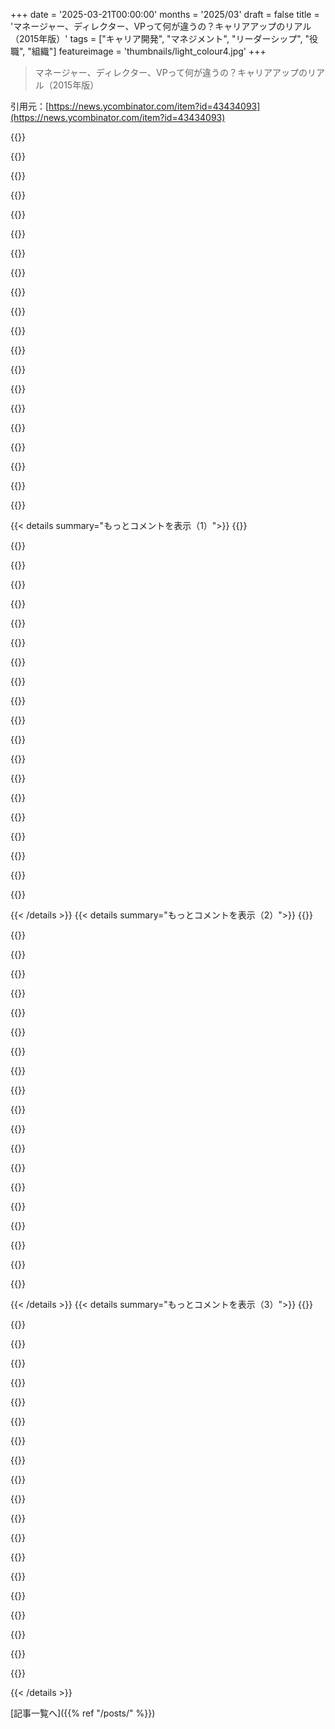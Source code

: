 +++
date = '2025-03-21T00:00:00'
months = '2025/03'
draft = false
title = 'マネージャー、ディレクター、VPって何が違うの？キャリアアップのリアル（2015年版）'
tags = ["キャリア開発", "マネジメント", "リーダーシップ", "役職", "組織"]
featureimage = 'thumbnails/light_colour4.jpg'
+++

> マネージャー、ディレクター、VPって何が違うの？キャリアアップのリアル（2015年版）

引用元：[https://news.ycombinator.com/item?id=43434093](https://news.ycombinator.com/item?id=43434093)

{{<matomeQuote body="ICからマネージャーになって初めて知ったんだけどさ、マネージャーってマジで裏で色々やってんだよね。ICの時は全然見えないし、考えもしなかったわ。例えば、優秀な人材の引き留めとか。良い人ほど、マジでくだらない理由から、めっちゃ正当な理由まで色々あって辞めたがるんだよ。で、大抵は直属の上司とか、よく一緒に仕事する別チームのリーダーくらいにしか言わないんだよね。引き留める価値のある人なら、そこからエスカレーションが始まって、本人と上司、さらに上の上司、HRとかとミーティングしまくるわけ。上手くいけば引き留め成功！でも、この一連の流れを知ってるのは、本人とマネージャー層だけ。他の人はマジで何も知らないんだよ。だからICの時って「誰も俺のことなんか気にしないんだな」って思ってたんだよね。マネージャーって見えないところで色々やってるんだぜ、って話。" userName="alexpotato" createdAt="2025-03-21T13:03:49" color="#ff5733">}}

{{<matomeQuote body="隠れた仕事があるってのはマジで同意。でも、それって受け身な感じじゃん？マネジメントって、もっと proactive なんだよ。退職を口にする前に手を打つのが大事。あるいは、言われたとしても、もうこっちも覚悟決まってて、快く送り出す準備ができてる、みたいな。従業員（とマネージャー）が、自分が大切にされてる、自由裁量があるって思えるような文化を作ったり、目標を明確にして、進むべき道を示したり、問題が大きくなる前に proactive に解決したり、チームや個人の不満を把握したり。会社規模によって違うけど、基本的には VP とか CTO レベルでも同じ。常に人、プロセス、テクノロジーのバランスを考える必要があるんだよね。IC から Head、Director、VP と色々やってきたけど、proactive に問題解決できる人が、良いマネージャーだと思う。" userName="_puk" createdAt="2025-03-21T14:01:04" color="#45d325">}}

{{<matomeQuote body="proactive にも限界があるよ。巨大企業だと変化のスピードが遅すぎて。めっちゃ頑張ってリーダー層の賛同を得ても、結局、オフィスや文化に関する改善で頓挫することもある。VP の賛同があっても無理なこともあるんだよ。大企業はもっと権限委譲しないと、proactive なマネジメントは無理だよ。" userName="AdamN" createdAt="2025-03-21T15:13:49" color="">}}

{{<matomeQuote body="＞”Reactive” - reactionary はポピュラーな政治的スタンス" userName="wahnfrieden" createdAt="2025-03-21T17:04:27" color="">}}

{{<matomeQuote body="IC からマネージャーになった時、同じこと思ったわ。マネージャーがやってる仕事ってマジで見えないし、言えないことばっかりなんだよね。引き留めもそうだけど、ダメなやつへの対応もそう。チームの誰かが PIP になってる、とか、個人的な問題を抱えてる、とか、みんなに言えないじゃん？でも、そういう人がいると、どうやって解決するかマジで時間使うんだよね。毎週コーチングしたり、HR が必要とする書類作ったり、その人の仕事カバーしたり…。あと、人の調整もマジで時間かかる。週に1回、上司とミーティングするだけでも1時間潰れるけど、良いマネージャーなら、ミーティングの準備に、それ以上の時間を使うはず。誰も同じことやってないか、他の人に影響ないか、とか、他のチームとの連携とか。IC の時は週1時間だったのが、マネージャーになると1～2日になるんだよ。四半期に1回、何か問題が起きてエスカレーションが必要になる？それを部下の数だけ掛け算すると、マネージャーが火消しに費やした時間になる。で、さらに上の人に、何が起きて、どうして二度と起こらないようにするのか説明する必要がある、と。" userName="fader" createdAt="2025-03-21T13:23:48" color="#38d3d3">}}

{{<matomeQuote body="IC からマネージャー、そしてディレクターになったけど、会議はマジで時間の無駄。最後の方は、毎日トリプルブッキング状態だったわ。毎晩、誰を怒らせるか決めるのが大変だった。メールもそう！<Marvin/Android Voice>メールの話は勘弁！ :-) 今は IC コンサルタントとしてキャリアの終盤を送ってるけど、マジでこっちの方が良いわ。" userName="ianmcgowan" createdAt="2025-03-21T15:41:42" color="#45d325">}}

{{<matomeQuote body="同じ道を辿った者として、メールの話でcommiserateさせてくれ。Bezos の「！」/「？」メールのアイデアの元ネタがわかるよ。誰かメールとチャットを燃やしてくれ！インターオフィスメモに戻りたい ;)" userName="groby_b" createdAt="2025-03-22T01:50:34" color="">}}

{{<matomeQuote body="めっちゃ興味深いー！シェアありがとね！マネージャー経験者が部下だと、こっちが知りたいこと全部わかってるからマジ助かる。1on1も速攻終わるし。<br>マネージャーが知っておくべきことの例ってなんかある？" userName="johnny_reilly" createdAt="2025-03-21T14:04:20" color="#ff5c5c">}}

{{<matomeQuote body="何を知りたいかより、どう整理されてるかが大事なんだよね。報告の内容はみんな同じなんだけど、マネージャー経験者は整理されててすぐ使える状態にしてくれる。そうじゃない人は会話から引き出す感じ。<br>チームとの1on1では、例えばこんなことを知りたいわけ。<br>・何が邪魔してるか（どうすれば解決できるかも）<br>・想定外の出来事とか、火種とか<br>・タスクの進捗とスケジュールの変更<br>・他のチームとの会議で聞いた、自分のチームに影響ありそうなこと<br>マネージャー経験者は、こういうのが最初からドキュメントにまとめてあるんだよね。例えば、<br>・”Joe Bloggs”のAPIが終わらないと、Xのユーザーフロー作れない。先週終わるはずなのに、まだ待ってる状態。いつ終わるか教えてほしいから、話してくれない？<br>・”Mary”が先週病欠でYのデザインが終わってない。今やってて火曜には終わる予定。Yは一旦置いて、Zに集中してるから、締め切りには間に合う。<br>・プロジェクト”Foo”の状況は…<br>・昨日データベースチームと話したんだけど、次の四半期に全部紙テープにするらしいよ！<br>みたいな。<br>結局は会話で全部出てくるんだけど、最初からまとめてあると話が早いし、状況も把握しやすいんだよね。結局、マネージャー経験者は、自分の担当だけじゃなくて、チームやプロジェクト全体への影響を理解してるってことなんだよね。もちろん個人のことも大事だけど、全体像も常に意識してる。" userName="fader" createdAt="2025-03-21T15:03:37" color="#785bff">}}

{{<matomeQuote body="難しいし、全然違うよね。IT業界にはASDの人も多いし、昇進が大きなダメージになることもある。<br>パフォーマンスが低いって話、COVIDで失われた世代についての書きかけの文章と重なる。<br>チーム作りは、チームメイト同士の絆を築くことだと思う。東ヨーロッパだと、飲み会が多いけどね！<br>最終的には、お互いを気遣うチームになるんだ。誰かが猫の病気とか、子供のいたずらとか、二日酔いとか、離婚とかで調子が悪い日でも、チーム全体でカバーできる。<br>もし何か悪いことが起きたら、チームが問題児を教えてくれるから、介入するタイミングもわかる。<br>2006年にオンラインファーストの会社で働き始めたけど、COVIDの時は懐疑的だった。組織をオンラインワークに対応させるには、考え抜かれた準備が必要で、Zoomミーティングを設定するだけじゃ足りない。スカイプだけでチームを機能させられる自信がなかったから、休職したんだ。お金は失ったけど、歴史が証明してくれたと思う。" userName="zeroq" createdAt="2025-03-22T05:44:14" color="">}}

{{<matomeQuote body="＞お金は失ったけど、歴史が証明してくれたと思う。<br>どうかな。でも、「直接会わないとチームの絆は深まらない」って考え方は、ただ単に友好的じゃなかったり、共感力がなかったりする言い訳になると思うんだよね。フレンドリーな人は、どんな手段でもフレンドリーだよ。<br>マネージャーが「みんなで集まろう」って必死になってるのを見ると、「この難しい人を雇ったのはあんたでしょ？ビール飲んだらチャットで嫌な奴になるのやめてくれるの？」って思う。" userName="gedy" createdAt="2025-03-22T14:28:55" color="">}}

{{<matomeQuote body="マジそれ！マネジメントの立場になってすぐわかった。IC（個人貢献者）の時は、誰かが休むと自分の仕事が増えるだけだったけど、マネージャーになると、チーム全員の問題が自分の問題になるんだよね。<br>ガンとか長期の病気、家族の死、流産とか、部下に何かあったらマジで精神的にキツい。<br>同情してほしいわけじゃないけど、マネージャーって、少しでも共感力があると、精神的な負担がハンパないんだよね。ICの時はわからなかった。" userName="SteveNuts" createdAt="2025-03-21T14:34:03" color="#45d325">}}

{{<matomeQuote body="＞同情してほしいわけじゃないけど、マネージャーって、少しでも共感力があると、精神的な負担がハンパないんだよね。ICの時はわからなかった。<br>マネージャーもやってたし、ボランティアの消防士も長年やってる。人が見るべきじゃないものをたくさん見てきた。<br>マネージャーの短い期間の方が、自殺とか、交通事故とかより、夜も眠れなかった。消防士の時は、人の運命はどうにもできなかったけど、部下の生活は自分の手の中にある気がしたんだよね。" userName="bigfatkitten" createdAt="2025-03-21T20:17:42" color="#45d325">}}

{{<matomeQuote body="あなたはすごく共感力の高い人だね。でも聞いてくれ。結局はビジネスなんだよ。木曜日に、勤務終了1時間前に、60秒の”Zoom”電話で解雇された。「コアチームはオフィスで直接作業していて、速度が速い。リモートの君がいると遅くなる」って言われた。今週担当になったプロジェクトで、開発環境の設定を手伝ってもらえなかったことも原因だと思う。バックエンドの変更を頑張ってたのに。<br>妻は子供を亡くしたばかりで、8ヶ月ぶりの仕事だったのに。借金もあるし。夕方6時から朝5時まで（時差）働いてたのに。会社は1600万ドル調達したけど、まだスタートアップなんだよね。いざとなると、何も聞かずに解雇されるんだ。CEOは「ありがとう」って言ったけど、それだけ。チームも私がいないことに気づいてない。<br>今日もコワーキングスペースに行って履歴書を送った。妻にまたダメになったって言えなかったから。<br>前にもあったことだし、この仕事を選んだのは自分だから。どうにかするよ。大丈夫。同情は必要ない。ビジネスのリスクだよ。マネージャーは会社のルールを変えられない。それに、難しい決断をしないといけない時もある。あなたは寄り添える岩じゃなくて、一緒に流れる人なんだ。気にしないで。" userName="hnisoss" createdAt="2025-03-21T22:19:08" color="">}}

{{<matomeQuote body="＞結局はビジネス<br>それって、責任とか、人間性とか、罪悪感とかを免除する魔法の言葉だよね。ビジネスだからって、それらが軽減されるわけじゃないと思う。なんでそうなるの？<br>努力したくないから、必要なこととか責任をなくすのは怠慢だし、無責任だよ。<br>同時に、ビジネスのリスクは、乗り越えられる人もいる。別の仕事を見つけたり、解雇されても大丈夫だったり。でも、特にアメリカみたいに労働者の補償が弱くて、医療とか住宅とか教育とか栄養とかが収入に左右される国では、多くの人にとって余裕がない。" userName="mmooss" createdAt="2025-03-22T00:44:18" color="">}}

{{<matomeQuote body="責任を免除する魔法の言葉とは言わないけど、そういう状況を指す言葉としては一般的だよね。もちろん倫理的なビジネスもあるけど、現実では遅かれ早かれ「ビジネスだから」って押しつぶされるよ。”The Gervais Principle”を読んでみて。容認してるわけじゃなくて、観察してるんだ。" userName="rnewme" createdAt="2025-03-23T03:11:53" color="">}}

{{<matomeQuote body="＞現実では<br>「現実」もまた、常套句であり魔法の言葉だ。「私の意見は現実だ」って言って、それに反論する意見はファンタジーだって言うんだ。昔からあるレトリックの常套手段だよね。<br>現実は、みんな倫理的に行動してる。ビジネスは人を殺さないでしょ。もう一つの現実は、自分たちが望むように現実を作ってるってこと。そうじゃないって言うのは、ただ諦めてるだけ。" userName="mmooss" createdAt="2025-03-23T04:09:10" color="">}}

{{<matomeQuote body="経験を軽んじるつもりはないし、部下を気にかけてるのは理解できるよ。でも、マネージャーとしてプロとは言えないかも。マネージャーの仕事は、関係者と部下の интересы のバランスを取り、約束通りに物事を進め（無理なら範囲を調整）、チーム全員を成長させること（スキル、報酬など）。<br>＞ガンとか長期の病気、家族の不幸とか、部下に何かあるとマジで気になっちゃうんだよね。<br>それってマネージャーとして当然のことじゃん。それも仕事の一部だよ。IC だろうとマネージャーだろうと、 переживания は同じくらいあるって。自分の感情をコントロールして、必要なことを終わらせられないなら、マネージャーとして失格だよ。<br>Edit: 反論があるなら遠慮なく👎して。理由も書いてくれると嬉しいな。" userName="h4ny" createdAt="2025-03-21T15:40:25" color="">}}

{{<matomeQuote body="部下への共感は普通の人間として当然じゃん。 Narcissistic とか言い過ぎだって。ただ、マネジメントには感情の安定と自制心が必要だよね。IC はマネージャーに遠慮しがちだから、マネージャーの些細な反応を誤解することもあるし。特に感情的な反応はね。IC は私生活を持ち込まないようにするけど、マネージャーはもっと気をつけないと。" userName="gmueckl" createdAt="2025-03-21T16:02:38" color="">}}

{{<matomeQuote body="＞部下への共感は普通の人間として当然じゃん。<br>それは同意。でも、私が言いたかったのは、マネージャーとして共感するのがICより大変だと思ってるのが “unhelpful, or even narcissistic” ってこと。<br>＞Managing people does require emotional stability and self control, though.<br>それは当然。プロなら誰でもそうあるべき。マネージャーはICより自制心が必要だって言いたいのかな？<br>＞ICs tend to automatically defer to their managers. Sometimes, this leads the ICs to misinterpret tiny reactions from their managers in completely unintended ways.<br>逆もまた真なりじゃない？何が言いたいのかよくわかんない。<br>＞As an IC you try to not bring your personal life ups and does to the job. This is even more important as a manager.<br>なぜマネージャーの方がもっと重要なの？プロなら誰でも職場でそうするべきじゃん。詳しく教えて。" userName="h4ny" createdAt="2025-03-21T16:26:05" color="">}}

{{< details summary="もっとコメントを表示（1）">}}
{{<matomeQuote body="パフォーマンスや行動の問題に対処するのはマジで時間がかかるし、関係者以外には話せないことだよね。エンジニアリング組織は、常に手入れが必要なエンジンみたいなもの。良いマネージャーはそれが上手いんだよね。" userName="bognition" createdAt="2025-03-21T13:32:55" color="#38d3d3">}}

{{<matomeQuote body="＞Dealing with performance and behavioral issues can take a huge amount of time, and it something that is never discussed with parties who are not involved.<br>これはマジでそう。感情的になったり、公の場で恥を晒したりせずに、もっと良い解決策が必要だよね。<br>最近、うちの director が部下であるマネージャーのために給料がちゃんと振り込まれてない件で、payroll に強く言ってて感動した。普段はそんな素振り見せないから、知らなかった一面を見た気がする。<br>マネージャーの頑張りは、もっと上の人が公に認めるべきなのかもね。" userName="AbstractH24" createdAt="2025-03-22T17:10:06" color="#45d325">}}

{{<matomeQuote body="うちの会社（big tech）では、マネージャーに人を引き止める力はほとんどないんだよね。給料とかボーナスは権限外だし、評価すら自分じゃ決められない。チームを良くしようとはするけど、あんまり上手くいってないし。問題が起きても、解決してくれないし。マネージャーの仕事は、事務作業、リーダーシップとのコミュニケーション、1on1（役に立つかどうかは別として）、roadmapping と alignement の手伝い、評価のための calibration meetings への参加とか。<br>役に立たないとは言わないけど、難しいことはチームに丸投げって感じ。たとえば、リーダーシップの要求を拒否したり、チームのタスクの優先順位付けを手伝ったりとか。Concrete example: 今、チームは残業続きで、oncall も大変なのに、新機能の開発を優先させられてる。マネージャーは「いつでも助けるよ」って言うだけで、何もしてくれない。良いマネージャーの基準は、有害じゃなくて、摩擦やストレスを増やさないこと。それ以上は期待できないかも。" userName="yodsanklai" createdAt="2025-03-22T02:28:10" color="">}}

{{<matomeQuote body="人が辞めたいって思わないように、“managing moods” も大事だよね。全部、予算とか会社の方針の範囲内でやらないといけないけど。" userName="odiroot" createdAt="2025-03-21T14:54:15" color="">}}

{{<matomeQuote body="それな！！マネージャーの仕事の9割はムード作りだよね。" userName="apwell23" createdAt="2025-03-21T15:24:31" color="">}}

{{<matomeQuote body="＞Case in point: trying to retain good people.<br>マジそれ。良いマネージャーの最も重要だけど過小評価されてる duty の一つだと思う。リーダーとして、部下には「この人のために頑張りたい！」って思わせたいじゃん。そうじゃないと、北朝鮮みたいに、嘘をついたり脅したりして、無理やり引き止めようとしなきゃいけなくなる。そんなの悲しい光景だよね。" userName="game_the0ry" createdAt="2025-03-21T13:28:00" color="#ff33a1">}}

{{<matomeQuote body="マネージャーの仕事って、input と impact の間にラグがあることが多いよね。Retention なんてマジで遅いし、まるでクルーズ船を操縦してるみたい！" userName="skeeter2020" createdAt="2025-03-21T13:33:56" color="#ff5733">}}

{{<matomeQuote body="ダウンvoteされてるけど、もっともな意見だよね。離職率が高いか、管理範囲が広いから、引き留めが入るんだよ。<br>人が会社を辞める理由のほとんどは、ダメなマネージャーのせいだって言うしね…なんか示唆的だよね。<br>俺は6～7年マネージャーとかディレクターやってたけど、退職は1人だけだったよ（惜しくない退職は2人）。" userName="snoman" createdAt="2025-03-21T21:01:43" color="">}}

{{<matomeQuote body="中小企業は良い人材の引き留めを考えてると思うけど、大企業は誰でも替えがきくと思ってるんじゃない？俺はICだから、引き留めのための動きは全然見ないし聞かないな。まさにその通りだね。" userName="the_arun" createdAt="2025-03-21T15:05:29" color="">}}

{{<matomeQuote body="辞めようとしてるやつを引き留めちゃダメだよ。一時的に成功しても、結局は辞めるから。" userName="apwell23" createdAt="2025-03-21T15:21:25" color="">}}

{{<matomeQuote body="逆に、会社が引き留めようとしてきたら、一番安全な考え方は「…代わりが見つかるまで」だよね。<br>信用ならないし。どこもチャンスを与えてみたけど、全部ジョークだった。全然うまくいかない。<br>前回は5万ドル提示されたけど、もっと警戒するには足りないね。" userName="bravetraveler" createdAt="2025-03-21T16:17:33" color="">}}

{{<matomeQuote body="「honor amongst thieves」って言うんだよ。例えばMF DOOM:<br>＞ It don’t make no sense, what happened to the loyalty?<br>＞ Honor amongst crooks, trust amongst royalty." userName="hackable_sand" createdAt="2025-03-21T16:27:49" color="#ff33a1">}}

{{<matomeQuote body="＞ The idiom is “honor amongst thieves”<br>これは明らかに違う。<br>どうしても証拠が必要なら、<br>＞ https://english.stackexchange.com/questions/44388/is-there-h...<br>にたくさん集まってるよ。" userName="thaumasiotes" createdAt="2025-03-21T20:30:00" color="">}}

{{<matomeQuote body="それっていつもそうかな？<br>マネージャーが変えられることだけが問題なら、他の場所で求めてたものが手に入れば、辞める理由なくない？" userName="paulryanrogers" createdAt="2025-03-21T15:31:19" color="">}}

{{<matomeQuote body="＞ マネージャー・レベルでは、ICの人が見ない、考えないような活動がたくさんある。<br>それって、俺が一緒に働いたダメなマネージャーがよく過大評価してたことだわ。チームを悪いことから守ってるつもりで、実はチームとコミュニケーション取ってなくて、上層部に言いなりになってるだけ。<br>普通のマネージャーなら、見えないところで色々やってくれてるって分かってるし、お互いに理解し合ってればうまくいく。<br>マネージャーが悪いことを隠してるつもりで、チームに必要な情報が伝わってないと、悪いことが起こる（そしてマネージャーは昇進して、チームはレイオフされる）。<br>＞ 例えば、良い人材の引き留め。<br>簡単だよ。正直に話して、公平に扱って、思いやりを持つだけ。<br>昇進させる方法や給料を上げる方法を考えるより、昇進や昇給に値しない理由を言い訳する時間が多いなら、お前はダメなマネージャーだよ。<br>良い人が他にやりたいことがあって、辞めるしかないなら、辞めさせてあげればいい。そうでなければ、会社のせいだよ（ダメなマネージャー、文化を壊す同僚とか）。<br>良い人が辞める理由は色々あるけど、会社がちゃんと扱ってないからだよ。理解できない理由で辞めるなら、「ばかげてる」んじゃなくて、お前が理解できないだけ。<br>良い人はプロだから、辞めることをマネージャーに伝えるのは当然だよね。<br>＞ 価値のある人材なら、エスカレーションして、マネージャー同士やHRと会議する。うまくいけば、引き留めに成功する。<br>引き留めに成功することは稀だよ（そこまで良い人材じゃない限り）。良い人が辞めたいと思う頃には、もう決意してるから、人生を変えるようなお金が必要だよ。<br>会社が今までひどい扱いをしてきたのに、そんな急な変化は無理だよね。<br>人が辞める決意をした時点で、お金で解決できると思ってるマネジメントは甘いよ。今まで不当に扱ってきたことを、お金でチャラにできると思ってるの？<br>＞ マネージャーとかしか知らない。他の従業員は何も知らない。<br>それは会社のポリシーが悪いからだよ。良い人が辞めるってことは、もう十分伝わってるはずだし、黙ってることで、他の従業員はもっと疑心暗鬼になるよ。<br>良い人と良い関係を築いてる人の方が、マネジメントよりよく分かってる場合が多い。<br>つまり、人が知らないのは、NDAを結ばせてるからだよ。<br>結局、ナルシストじゃなければ、親しくない人に自分のことを気にかけてほしいなんて思わないよね？<br>＞ 伝えたいことは2つ。マネージャーは見えないところで色々やってる。ICからマネージャーになるなら、こういうことを調べておくといいよ。<br>「見えない」のは過大評価されてると思う。「予想外」の方が適切だよ。<br>「見えない」仕事が多いなら、マネージャーは部下に伝えてないし、部下はマネージャーに責任を問えないってことだよ。コミュニケーション不足と文化の問題だよ。" userName="h4ny" createdAt="2025-03-21T15:19:04" color="#ff5733">}}

{{<matomeQuote body="従業員が完璧で、いつも正直にコミュニケーションを取るように聞こえるよ。自己批判ができなくて、対立を避けたい人も多いんだよ。それがサプライズにつながって、マネージャーにとっては最悪。" userName="beardedwizard" createdAt="2025-03-21T16:55:22" color="">}}

{{<matomeQuote body="キャリアの中でいろんな役職を経験したけど、会社によって責任範囲とか仕事のレベルが全然違ったんだよね。最近レイオフされて転職活動してたんだけど、リーダーシップのポジションって、会社がマネージャーとかディレクターとかVPに何を求めてるのか読み解くのがマジ大変だった。<br>会社によっては「ハンズオン」が求められるし、そうじゃないとヤバいって思われることもあるし。人の管理能力とかEQが重視されることもあれば、技術力とか技術的な方向性が大事なこともあるし。前の人がやってたことをそのまま求めてたり、逆に前の人と真逆のことを期待してたりもするしね。<br>ソフトウェア業界のリーダーシップの肩書で唯一当てになるのは、どの会議に出席すればいいのかってことくらいじゃないかな。" userName="trentnix" createdAt="2025-03-21T12:33:42" color="">}}

{{<matomeQuote body="似たような経験あるわー。会社の規模によって全然違うんだよね。大企業だと、ディレクターは部署内で閉じこもってて、あんまりコーディングしないことが多いと思う。でも、中小企業だと、コーディングもするし、コーダーの管理もするし、リーダーシップや戦略の議論にも参加する感じ。" userName="thinkingtoilet" createdAt="2025-03-21T12:39:33" color="#ff33a1">}}

{{<matomeQuote body="マジそれ。<br>うちの会社（社員150人くらいのSMB）だと、VPはコード書かないけど、ディレクターとマネージャーはまだプロジェクトのICとしてコード書いてるよ。<br>今はマネージャーとして働きつつ、ICとしてもコード書けるのがマジで楽しいんだよね。でも、いつかコードを全く書かなくなる役職にステップアップするんだろうなーって思ってる。長期的にはそっちの方向に行きたいんだけど、コード書かなくなるのはちょっと寂しいかも。" userName="_fat_santa" createdAt="2025-03-21T14:11:37" color="#45d325">}}

{{<matomeQuote body="結局、どれくらいの部下がいるかで、自分の役割が決まるんじゃない？<br>社員20人のスタートアップのVPと、部下200人のFAANGのディレクターじゃ、責任範囲が全然違うでしょ。<br>面接で「何人くらい部下がいましたか？」って聞かれるのは、そういうことだと思うんだよね。肩書なんてマジで意味ない。結局は、どれくらいの規模の意思決定に関わるかってこと。<br>記事にも影響力とか意思決定の種類について書いてあるけど、大企業はそんなこと気にしないと思う。どれだけの部下を抱えてたかってことしか見てないんじゃないかな。スタートアップでVPやってた人が、いきなりFAANGでVPになるなんて、まずありえないでしょ。" userName="bradlys" createdAt="2025-03-21T12:58:39" color="#785bff">}}


{{< /details >}}
{{< details summary="もっとコメントを表示（2）">}}
{{<matomeQuote body="部下の人数は役割を理解する上で役立つけど、それでもバラツキはあるよね。でも、部下の人数が、会社があなたを採用するかどうかの判断基準になるのは確かだと思う。会社は、似たような規模の責任を負ったことがない人を雇うリスクは冒したがらないから。<br>実際の責任範囲はかなり違うから、部下の人数がその代わりになるんだよね。<br>部下の人数を重視する理由はわかるけど、それが大企業が停滞する理由でもあると思う。人が変わっても、考え方や戦略は変わらないんだよね。" userName="trentnix" createdAt="2025-03-21T13:10:33" color="#785bff">}}

{{<matomeQuote body="＞ソフトウェア業界のリーダーシップの肩書で唯一当てになるのは<br>肩書だけじゃないよ。技術スタックとか、責任範囲とか書いてあっても、実際は違うことなんてザラにある。あれはただの願望だったり、計画段階の話だったり、更新するのを「忘れてた」だけだったりするんだよね。" userName="re-thc" createdAt="2025-03-21T12:43:55" color="">}}

{{<matomeQuote body="でも、それって悪いことじゃないと思うんだよね。役割が柔軟に対応できるのはメリットだと思う。<br>うちの会社では、求人広告に「ソフトウェアエンジニア、全レベル」って書いてるだけだし。" userName="hexator" createdAt="2025-03-21T20:38:01" color="">}}

{{<matomeQuote body="＞長年の開発で一番の問題は、VPの多くがまだディレクターみたいな考え方をしてること。<br>＞VPの仕事は、正しい答えを出すこと。彼らはその分野の専門家。チームの誰も彼らよりその分野のことを知らない。もし知ってる人がいたとしても、VPの役割を担うのは彼らであり、正しい答えを出すのは彼らの仕事。<br>＞CEOが計画を立てて、取締役会で承認されて、うまく実行されたとしても、うまくいかなかったら、取締役会に「でも、でも、合意した計画ですから」とは言えない。ほとんどのCEOはそんなこと夢にも思わない。なぜなら、CEOは努力や活動ではなく、結果に責任を負うことを理解しているから。VPレベルで働くということは、この事実を理解すること。<br>ああ、もっと早く読んでおけばよかった。<br>Cスイートのメンバーがいい戦略を思いついたんだけど、エンジニアリングチームがうまく実行できなかったからうまくいかなかったんだよね。彼は計画を修正したり、エンジニアリング文化を改善したりする代わりに、負け戦の計画の詳細に固執した。つまり、彼はディレクターのように考えていたんだ。<br>ちなみに、今日のトップニュースは、このことが重要な理由を思い出させてくれるもの：https://news.ycombinator.com/item?id=43431675" userName="setgree" createdAt="2025-03-21T13:46:13" color="#ff5c5c">}}

{{<matomeQuote body="「Strategy and the Fat Smoker」って本がおすすめ。<br>コンサルタントが書いた本だけど、戦略の質よりも、実行能力の方が重要だってことを指摘してる。太った喫煙者が習慣を変えられないのと同じで、正しい戦略を知っていても不十分なんだよね。" userName="codemac" createdAt="2025-03-21T17:42:34" color="">}}

{{<matomeQuote body="君が言った一言以上の価値ってあるの？読む意味ある？" userName="snapcaster" createdAt="2025-03-22T16:30:39" color="">}}

{{<matomeQuote body="いや、短い本だけど読む価値あるよ。チームの文化とか習慣をどう変えるかって話がたくさん書いてある。" userName="codemac" createdAt="2025-03-23T00:03:11" color="">}}

{{<matomeQuote body="＞[Leveling]はキャリア開発と給料交渉をごっちゃにしてる気がする。「L10になるには何をすればいいか」じゃなくて、「100万円上げてくれ」って言うべきだって促してるよね。<br>これってそんなに悪いことかな？ box-tickingな考え方は ownership と initiative を阻害するのはわかる。でも software engineers には、給料を決める методический で透明性のある方法が必要だと思うんだよね。じゃないと、会社にとって価値のある人じゃなくて、口が上手いだけの人が得する状況になると思う。何か見落としてるかな？" userName="n4r9" createdAt="2025-03-21T11:14:31" color="#45d325">}}

{{<matomeQuote body="見落としてるのは、「L10になるために何をすべきか」と「会社にとって何が価値あるか」って、だいたいの場合、全然関係ないってことじゃないかな。例えば、キャリアラダーには「impact」とか設計の仕事が書いてあるけど、システムのメンテナンスの方がよっぽど重要なことって多いじゃん。それに、チームへの貢献度を測るのって難しいし。キャリアフレームワークで評価されることだけやって、それ以外を無視すれば、簡単にゲームできるんだよね。つまり、フレームワーク通りにキャリアアップを目指すように促すのは、まさに君が言う「口が上手いだけの人が得する状況」を作り出すってことだよ。" userName="WJW" createdAt="2025-03-21T12:00:06" color="#ff33a1">}}

{{<matomeQuote body="フレームワークが会社に価値を提供しないなら、そのフレームワークは欠陥品ってことじゃん。" userName="hiatus" createdAt="2025-03-21T12:27:29" color="">}}

{{<matomeQuote body="まあ、それが著者の言いたいことなんだよ。どんなフレームワークも給料以外の何かに焦点を当ててるってことは、会社へのドル価値以外の何かに焦点を当ててるってことだよね。それでも使えるツールなのは、1)従業員のドル価値を正確に評価するのは難しいし、組織全体で標準化するのはもっと難しい、2)個人としても、「もっと価値を出せ」って言われるより、昇給のためには何をすればいいか、ある程度の方向性が欲しいから。" userName="ketzo" createdAt="2025-03-21T14:55:12" color="#ff5c5c">}}

{{<matomeQuote body="フレームワークなんていつも欠陥だらけだよ。<br>優秀なリーダーはみんな知ってる。" userName="throwaway98797" createdAt="2025-03-21T12:39:57" color="">}}

{{<matomeQuote body="でも、欠陥があるからって、フレームワークは存在しちゃいけないってこと？ 欠陥があっても価値を提供できるものもあるじゃん。 leveling の場合、レベルはガイドラインであって、ポリシーじゃないと思うんだよね。ポリシーになった途端、マネジメントは対応できなくなって、価値を損ない始める。例えば、うちの会社にはレベルがあるけど（職種別）、全部のボックスを埋めないと昇進できないってことはないよ。ちゃんと説明すればいいし、レベルはガイドラインとして使うけど、全部守る必要はないと思ってる。" userName="alistairSH" createdAt="2025-03-21T13:53:33" color="#45d325">}}

{{<matomeQuote body="＞口が上手いだけの人が得する状況になる<br>現実にそうなるんだよね。仕事はできるけどアピールしない人は、給料が上がりにくい。良いマネージャーがいればマシになるけど。マネージャーが「Xさんの給料は低いから上げるべき」って上に言えばいいだけ。良い組織なら対応してくれる。ダメな組織は放置。ダメな組織なら自分で転職活動するしかない。組織が良いか悪いかって二元論じゃなくて、状況とか役員とか色々あるからね。 YMMV。" userName="matt_s" createdAt="2025-03-21T12:28:38" color="#785bff">}}

{{<matomeQuote body="もし、静かで素晴らしい仕事をするけど、昇進を求めず、自分の成果を積極的にアピールしない人がいたら、給料が伸び悩む可能性があるよね。これって会社からしたら美味しい話で、低いコストでより大きな価値を得てることになるじゃん。意地悪な見方をすると、一部のテック企業は、まさにこういう行動をしがちな、自己肯定感の低い完璧主義者をターゲットにしてるんじゃないかって疑っちゃうんだよね。会社は、従業員の価値と本人が信じてる価値の差を利用しようとしてるんじゃないかって。" userName="munificent" createdAt="2025-03-21T16:41:31" color="">}}

{{<matomeQuote body="マジでそれあるよね。でもそういう会社って、Applied IntuitionとかScale AIみたいに「燃え尽き工場」って呼ばれるようになっちゃって、優秀なシニアを雇うのも、ジュニアが育ってシニアになるまで引き留めるのも難しくなるんだよ。結局、大人な会社は従業員を大人として扱うし、たった3年で1000万円ケチろうなんて思わないって。" userName="SR2Z" createdAt="2025-03-24T06:26:50" color="#ff33a1">}}

{{<matomeQuote body="開発者が不満に思うのは、より良い開発者になったことに対してお金が欲しいけど、責任を増やしたり、コードを書く時間を減らしたりしたくないってことだと思うんだよね。明確なキャリアパスが透明性と目標のために必要だってことには同意するけど、L39（とか）に上がると、会議に出たり、説得したりする責任が増えて、コードを書く時間が減るってことに気が引ける人もいるんじゃないかな。" userName="madeofpalk" createdAt="2025-03-21T12:04:50" color="">}}

{{<matomeQuote body="開発者が不満に思うのは、より良い開発者になったことに対してお金が欲しいけど、責任を増やしたり、コードを書く時間を減らしたりしたくないってことだと思うんだよね。<br>＞問題は、より良いコードを書いたり、より多くのコードを書いたりすることで、会社にどれだけのインパクトや追加収益をもたらすことができるかには限界があるってことを理解してない人がいるってことなんだよね。それが給料を上げる根拠になるのにさ。＜br>誰かをメンターしたり、優秀な人材を採用したりする方が、2倍良いコードを書いたり、2倍速く書いたりするよりも、会社への貢献度は高いんだよ。ほとんど全てのエンジニアリングの努力において、一人の人間が貢献できる量には限界があるんだよね。" userName="margorczynski" createdAt="2025-03-21T15:33:04" color="#ff5733">}}

{{<matomeQuote body="＞誰かをメンターしたり、優秀な人材を採用したりする方が、2倍良いコードを書いたり、2倍速く書いたりするよりも、会社への貢献度は高いんだよ。ほとんど全てのエンジニアリングの努力において、一人の人間が貢献できる量には限界があるんだよね。＜br>それってめっちゃ議論の余地あるよね。俺が働いてた（働いてる）ところじゃ全く当てはまらないわ。良いコードの方が、新人を再教育し続けるよりも、長い目で見たら（5年以上とか）明らかに影響デカいじゃん。" userName="betaby" createdAt="2025-03-21T17:12:56" color="">}}

{{<matomeQuote body="それって工場の流れ作業の話でしょ。コード書くのって、正しい問題を解決することと組み合わせれば、10倍、20倍、50倍の影響だってあり得るんだから。自動化は、良いセットアップがあれば、めっちゃレバレッジ効くんだよ。" userName="hawk_" createdAt="2025-03-22T15:01:34" color="#ff5c5c">}}


{{< /details >}}
{{< details summary="もっとコメントを表示（3）">}}
{{<matomeQuote body="昇進するためには、上司にゴマすって、自分の仕事とか会社のニーズを完全に無視しないといけないんだよね。" userName="guappa" createdAt="2025-03-21T13:09:23" color="">}}

{{<matomeQuote body="役職が上がるほど、上司の管轄外のチームに影響を与えることが重要になるから、これは当てはまらないと思うな。" userName="surajrmal" createdAt="2025-03-21T13:34:30" color="">}}

{{<matomeQuote body="この文脈での「上司」っていうのは、組織図で言うと直属の上司より1、2個上のレベルの人を指すことが多いよ。定期的に顔を合わせられる一番偉い人だと思って、そこも上手く立ち回る必要があるんだ。" userName="grumpy_coder" createdAt="2025-03-21T14:49:05" color="">}}

{{<matomeQuote body="言うまでもないと思ったけど…そうやって上司を追い越して、自分の部下にするんだよ。実際に見たことあるし。" userName="guappa" createdAt="2025-03-25T15:35:56" color="">}}

{{<matomeQuote body="「10000ドル昇給したい」じゃなくて「L10になるにはどうすればいいか」って考え方になるのを推奨してるってことだよね。<br>＞これの何が悪いのかわかんない。<br>レベルってゲームのレベルみたいじゃないことが多いよ。最近のレベルは、いろんな仕事を disguised してるみたいなもん。昔のアナリスト、アーキテクト、テックリードとかが全部「レベル」って名前で disguise されてるんだ。<br>レベルが上がるとコード書く量が減って、システムデザインとか、コーディネート、メンターとかに focus するかも。それって本当に「career development」なの？横移動じゃん。<br>＞何か見落としてる？<br>そう、ownership を reward して、仕事がうまくなる人を reward するべき。今のレベルシステムはそうじゃない。" userName="re-thc" createdAt="2025-03-21T12:38:09" color="">}}

{{<matomeQuote body="これは employer によって違うよ。<br>うちの employer では、「software developer」を含む job family がいくつかあるんだ。software engineer、cloud engineer、architect、technical fellow とかね。<br>engineering role には、レベルがあるよ。software engineer I、II、III、Lead、Principal。Architect はもっと seniority が高いところから始まるんだ。architect（Lead とだいたい同じくらい）、principal architect。Technical fellow は「director level」で、software を build するのがめっちゃ得意だけど、人を manage したくない IC のための terminal spot だね。VP とか director に report することが多いけど、meeting もたくさんあるし、company の technical direction を long haul で set してるんだ。" userName="alistairSH" createdAt="2025-03-21T14:08:01" color="#785bff">}}

{{<matomeQuote body="どこで働くかによるんじゃないかな。俺はstartしてから4つ“レベル”が上がったけど、基本的に同じことしてるよ。最初からもっと高いレベルであるべきだったって言えるかもね。recognize されるのに時間がかかったんだ。" userName="zeroonetwothree" createdAt="2025-03-21T13:50:47" color="">}}

{{<matomeQuote body="pay と rank は connection があるけど、direct connection じゃないよ。<br>自分の仕事の value は？自分の impact は company にとって hundreds of millions の価値がある？ salary くらい？ overhead function で business の残りを enable してる？ value がない new business idea に取り組んでる？他の人ができないことやろうとしないことができる？<br>これらの question への answer と交渉 skill が pay を dictate するんだ。savvy で politics を navigate したり、intentionally かどうかはともかく、well liked であることは hugely important だよ。ほとんどの company はどう progress するかとか、manager がどうやって team に compensate するかを particularly clear にしてない。HR BP は「X% の budget がある、COLA は (X - 2)% が recommend、残りは merit raise に」って言うんだ。 stack rank を求めてくる place もあるよ。effectiveness と人とうまくやる willingness が Cost of Living Adjustment より多くもらえるかどうかに effect する。promotion time には、good manager なら skill が role に fit してるか check する。bad manager は bias で pick する。pay と rank の line を draw する time だよ。leveling と rank は org design のこと。Director で 70K の人も 300K の人もいる。Leveling は HR と management のこと。Value は provide するもので compensate されるべきもの。band は things を insane にしないためのもの。Levels は guide だよ。<br>もし title を「Professional Enthusiast」に変えられて level を L-1 にしても、同じ仕事をして同じくらい effective なら、pay を different にしたい？ value と compensation を rest の structural stuff と differentiate しよう。management construct は good と bad manager の両方に対する check and balance だよ。いい manager で promotion する準備ができてる人がいても、HR BP が money がないって言うかも。逆に money があっても role の space がないかも。1000 人いて 100 人 VP がいる place で work したい？ who exactly が in charge？bands を break しよう。long tenured Staff/Principle engineer は band より 25% over してるけど HR や SLT は complain しない。Leveling は title inflation に対する tool。senior management への movement を restrict する？Leveling を pickier にしよう。retaining しない？bonus structure を give したり band を widen しよう。title は nice だし、private school tuition、sports car、fancy vacation を buy わない。Bali への vacation を afford できる L4 employee は org design constraints のせいで L3 と L2 に never 行けないことを all that upset にならない。<br>俺は slightly funny な example。Europe の multinational から California の small software company に move した。title は Director (L3) から Senior Manager (L4.X) になった。span of control は 30-60 から 6 に。job は people の number を except して same。CTO はいないし VP が 2 人いて one には “Head of” title がある。Directors もいる。title は change してるけど level はしてない。pay も a little bit up した。<br>hierarchy に move できる place がない。CTO を add したら down the ladder に行くし CTO level が add される。jobs の stratification に match するように leveling が stratify される。CTO が Head of Tech の上に what をする？俺の skip level が俺が work した all the other CTOs が done したこと all をしてるから not sure。<br>Google で work した company で、VP level の IC がいる。mandatory Senior Management type meeting に go しなきゃいけない aside から exceptionally well paid Staff/Principle engineer だよ。value が there なら nothing wrong。X を pay する need があって X が VP の band に happen した。acquisition の part で stick around した。significant title が need で CEO に report しなきゃいけなくて VP が available な currency。last job で俺が work してなかったし CTO が Director に report した。value と title が directly connect してないことを betray してる holes が work してる way にあるけど management は possible に as close as possible に come する。<br>10k を ask しよう。level bump を get するよりも easier かも。" userName="Moto7451" createdAt="2025-03-21T12:25:59" color="">}}

{{<matomeQuote body="article は good だね。argument に complain したい。<br>＞CEO は effort や activity ではなく results に対して accountable だと understand してる<br>IMO は American business world で biggest problem の one だよ。company を ruin long term にして “results” を get したら plan は successful。company を harm short term にして long term benefit になったら plan は failed。<br>long term thinking がなくて number が up and down するのを見てるだけ。superstition の form だよ。" userName="asdfman123" createdAt="2025-03-21T18:02:48" color="#ff33a1">}}

{{<matomeQuote body="＞誰も profit のことを気にしない。<br>— W. Edwards Deming" userName="rexpop" createdAt="2025-03-21T18:10:46" color="">}}

{{<matomeQuote body="Ruin は subjective で results は objective だ。" userName="MuffinFlavored" createdAt="2025-03-21T23:23:29" color="">}}

{{<matomeQuote body="＞“3.65ドルで grande non-fat latte か organic lettuce の head を buy できる”<br>Ah、2015 年。" userName="pavlov" createdAt="2025-03-21T11:00:36" color="">}}

{{<matomeQuote body="それ見て smile した。あの innocent time が miss。" userName="apwell23" createdAt="2025-03-21T11:33:32" color="">}}

{{<matomeQuote body="cost を report する better unit を find して。work の hour とか hard asset（real estate、gold、Bitcoin とか）。otherwise every year disappointed するよ。" userName="lifty" createdAt="2025-03-21T12:02:59" color="">}}

{{<matomeQuote body="Bitcoinをハードアセットと考えてるなら、その定義を教えてほしいな。" userName="oez" createdAt="2025-03-21T12:18:46" color="">}}

{{<matomeQuote body="言い方が悪かったね。インフレしにくいアセットって意味だよ。長期的に価値を保てるものが良いよね。もちろん保証はないし、特にBitcoinは変動が激しいけどさ。でも、それで購買力を判断する方がマシかなって。" userName="lifty" createdAt="2025-03-21T12:26:06" color="">}}

{{<matomeQuote body="Big Macならいくつ買えるかな？" userName="hnb2137" createdAt="2025-03-21T13:52:27" color="">}}

{{<matomeQuote body="それとも、グランデのノンファットラテ？" userName="Thrymr" createdAt="2025-03-21T16:29:38" color="">}}

{{<matomeQuote body="今、値段が安く見えるから無実ってこと？" userName="xandrius" createdAt="2025-03-21T11:38:02" color="">}}

{{<matomeQuote body="この記事とは関係ないけど：<br>＞ほとんどのレベル分けシステムは細かすぎるし、レベル間の区別も曖昧だよね。　意味のない仕事だよ。　ニセ科学だし。　官僚的で、“出世”しか考えない人を助長するよね。（「今年はちょっと自立から、かなり自立できるように成長させよう」とか言うんだよ。）”<br>これってよくある変な要求だよね。新米developerは質問して良いって言われるけど、質問しない方が得になるんだもん。" userName="windward" createdAt="2025-03-21T11:39:16" color="#ff33a1">}}


{{< /details >}}


[記事一覧へ]({{% ref "/posts/" %}})
